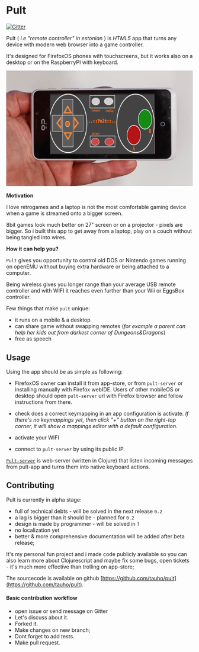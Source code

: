 # Pult

[![Gitter](https://badges.gitter.im/Join%20Chat.svg)](https://gitter.im/tauho/pult?utm_source=badge&utm_medium=badge&utm_campaign=pr-badge&utm_content=badge)

Pult ( *i.e "remote controller" in estonian* ) is *HTML5* app that turns any device with modern web browser into a game controller.

It's designed for FirefoxOS phones with touchscreens, but it works also on a desktop or on the RaspberryPI with keyboard.

![Pult](img/pult.png)

**Motivation**

I love retrogames and a laptop is not the most comfortable gaming device when a game is streamed onto a bigger screen.

8bit games look much better on 27" screen or on a projector - pixels are bigger. So i built this app to get away from a laptop, play on a couch without being tangled into wires.

**How it can help you?**

`Pult` gives you opportunity to control old DOS or Nintendo games running on openEMU without buying extra hardware or being attached to a computer.

Being wireless gives you longer range than your average USB remote controller and with WIFI it reaches even further than your Wii or EggsBox controller. 

Few things that make `pult` unique:

* it runs on a mobile & a desktop
* can share game without swapping remotes
  (*for example a parent can help her kids out from darkest corner of Dungeons&Dragons*)
* free as speech

## Usage

Using the app should be as simple as following:

 * FirefoxOS owner can install it from app-store, or from `pult-server` or installing manually with Firefox webIDE. Users of other mobileOS or desktop should open `pult-server` url with Firefox browser and follow instructions from there.
 
 * check does a correct keymapping in an app configuration is activate. *If there's no keymappings yet, then click "+" button on the right-top corner, it will show a mappings editor with a default configuration*.
  	
 * activate your WIFI
 * connect to `pult-server` by using its public IP.

[`Pult-server`](https://github.com/tauho/pult-server) is web-server (written in Clojure) that listen incoming messages from pult-app and turns them into native keyboard actions.

## Contributing

Pult is currently in alpha stage:

 * full of technical debts - will be solved in the next release `0.2`
 * a lag is bigger than it should be - planned for `0.2`
 * design is made by programmer - will be solved in `?`
 * no localization yet
 * better & more comprehensive documentation will be added after beta release;

It's my personal fun project and i made code publicly available so you can also learn more about Clojurescript and maybe fix some bugs, open tickets - it's much more effective than trolling on app-store;

The sourcecode is available on github [https://github.com/tauho/pult](https://github.com/tauho/pult). 

#### Basic contribution workflow

* open issue or send message on Gitter
* Let's discuss about it.
* Forked it.
* Make changes on new branch;
* Dont forget to add tests.
* Make pull request.